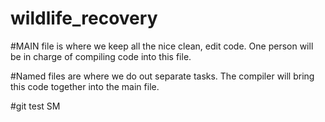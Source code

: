 # wildlife_recovery

#MAIN file is where we keep all the nice clean, edit code. One person will be in charge of compiling code into this file.

#Named files are where we do out separate tasks. The compiler will bring this code together into the main file.

#git test SM
